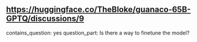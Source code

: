 ## https://huggingface.co/TheBloke/guanaco-65B-GPTQ/discussions/9

contains_question: yes
question_part: Is there a way to finetune the model?